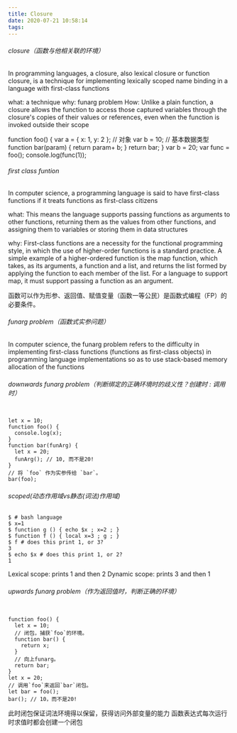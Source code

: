 ```yaml
---
title: Closure
date: 2020-07-21 10:58:14
tags:
---
```

###### closure（函数与他相关联的环境）

In programming languages, a closure, also lexical closure or function closure, is a technique for implementing lexically scoped name binding in a language with first-class functions

what: a technique
why: funarg problem
How: Unlike a plain function, a closure allows the function to access those captured variables through the closure's copies of their values or references, even when the function is invoked outside their scope

function foo() {
var a = { x: 1, y: 2 }; // 对象
var b = 10; // 基本数据类型
function bar(param) {
return param+ b;
}
return bar;
}
var b = 20;
var func = foo();
console.log(func(1));

###### first class funtion

In computer science, a programming language is said to have first-class functions if it treats functions as first-class citizens

what: This means the language supports passing functions as arguments to other functions, returning them as the values from other functions, and assigning them to variables or storing them in data structures

why: First-class functions are a necessity for the functional programming style, in which the use of higher-order functions is a standard practice. A simple example of a higher-ordered function is the map function, which takes, as its arguments, a function and a list, and returns the list formed by applying the function to each member of the list. For a language to support map, it must support passing a function as an argument.

函数可以作为形参、返回值、赋值变量（函数一等公民）是函数式编程（FP）的必要条件。

###### funarg problem（函数式实参问题）

In computer science, the funarg problem refers to the difficulty in implementing first-class functions (functions as first-class objects) in programming language implementations so as to use stack-based memory allocation of the functions

###### downwards funarg problem（判断绑定的正确环境时的歧义性？创建时 : 调用时）

```

let x = 10;
function foo() {
  console.log(x);
}
function bar(funArg) {
  let x = 20;
  funArg(); // 10, 而不是20!
}
// 将 `foo` 作为实参传给 `bar`。
bar(foo);

```

###### scoped(动态作用域vs静态(词法)作用域)

```
$ # bash language
$ x=1
$ function g () { echo $x ; x=2 ; }
$ function f () { local x=3 ; g ; }
$ f # does this print 1, or 3?
3
$ echo $x # does this print 1, or 2?
1

```

Lexical scope: prints 1 and then 2
Dynamic scope: prints 3 and then 1

###### upwards funarg problem（作为返回值时，判断正确的环境）

```

function foo() {
  let x = 10;
  // 闭包，捕获`foo`的环境。
  function bar() {
    return x;
  }
  // 向上funarg。
  return bar;
}
let x = 20;
// 调用`foo`来返回`bar`闭包。
let bar = foo();
bar(); // 10，而不是20!

```
此时闭包保证词法环境得以保留，获得访问外部变量的能力
函数表达式每次运行时求值时都会创建一个闭包